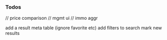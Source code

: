 ### Todos

// price comparison
// mgmt ui
// immo aggr

add a result meta table (ignore favorite etc)
add filters to search
mark new results
